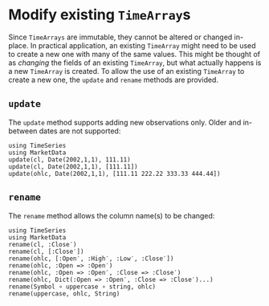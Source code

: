 # Modify existing `TimeArray`s

Since `TimeArrays` are immutable, they cannot be altered or changed
in-place. In practical application, an existing `TimeArray` might need to
be used to create a new one with many of the same values. This might be
thought of as *changing* the fields of an existing `TimeArray`, but what
actually happens is a new `TimeArray` is created. To allow the use of an
existing `TimeArray` to create a new one, the `update` and `rename`
methods are provided.

## `update`

The `update` method supports adding new observations only.
Older and in-between dates are not supported:

```@repl
using TimeSeries
using MarketData
update(cl, Date(2002,1,1), 111.11)
update(cl, Date(2002,1,1), [111.11])
update(ohlc, Date(2002,1,1), [111.11 222.22 333.33 444.44])
```

## `rename`

The `rename` method allows the column name(s) to be changed:

```@repl
using TimeSeries
using MarketData
rename(cl, :Close′)
rename(cl, [:Close′])
rename(ohlc, [:Open′, :High′, :Low′, :Close′])
rename(ohlc, :Open => :Open′)
rename(ohlc, :Open => :Open′, :Close => :Close′)
rename(ohlc, Dict(:Open => :Open′, :Close => :Close′)...)
rename(Symbol ∘ uppercase ∘ string, ohlc)
rename(uppercase, ohlc, String)
```
